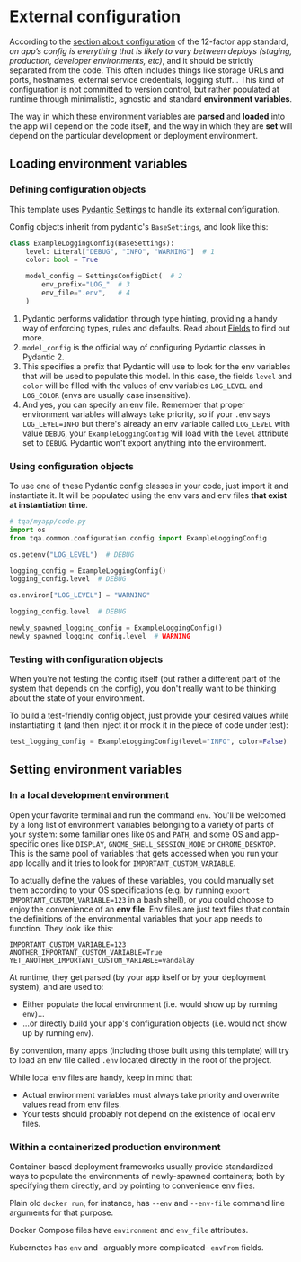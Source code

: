 # External configuration

According to the [section about configuration](https://12factor.net/config) of the 12-factor app standard, _an app’s config is everything that is likely to vary between deploys (staging, production, developer environments, etc)_, and it should be strictly separated from the code. This often includes things like storage URLs and ports, hostnames, external service credentials, logging stuff...
This kind of configuration is not committed to version control, but rather populated at runtime through minimalistic, agnostic and standard **environment variables**.

The way in which these environment variables are **parsed** and **loaded** into the app will depend on the code itself, and the way in which they are **set** will depend on the particular development or deployment environment.

## Loading environment variables

### Defining configuration objects
This template uses [Pydantic Settings](https://docs.pydantic.dev/latest/usage/pydantic_settings/) to handle its external configuration.

Config objects inherit from pydantic's `BaseSettings`, and look like this:

```python
class ExampleLoggingConfig(BaseSettings):
    level: Literal["DEBUG", "INFO", "WARNING"]  # 1
    color: bool = True

    model_config = SettingsConfigDict(  # 2
        env_prefix="LOG_"  # 3
        env_file=".env",   # 4
    )
```
1. Pydantic performs validation through type hinting, providing a handy way of enforcing types, rules and defaults. Read about [Fields](https://docs.pydantic.dev/latest/usage/fields/) to find out more.
2. `model_config` is the official way of configuring Pydantic classes in Pydantic 2.
3. This specifies a prefix that Pydantic will use to look for the env variables that will be used to populate this model. In this case, the fields `level` and `color` will be filled with the values of env variables `LOG_LEVEL` and `LOG_COLOR` (envs are usually case insensitive).
4. And yes, you can specify an env file. Remember that proper environment variables will always take priority, so if your `.env` says `LOG_LEVEL=INFO` but there's already an env variable called `LOG_LEVEL` with value `DEBUG`, your `ExampleLoggingConfig` will load with the `level` attribute set to `DEBUG`. Pydantic won't export anything into the environment.

### Using configuration objects
To use one of these Pydantic config classes in your code, just import it and instantiate it. It will be populated using the env vars and env files **that exist at instantiation time**.
```python
# tqa/myapp/code.py
import os
from tqa.common.configuration.config import ExampleLoggingConfig

os.getenv("LOG_LEVEL")  # DEBUG

logging_config = ExampleLoggingConfig()
logging_config.level  # DEBUG

os.environ["LOG_LEVEL"] = "WARNING"

logging_config.level  # DEBUG

newly_spawned_logging_config = ExampleLoggingConfig()
newly_spawned_logging_config.level  # WARNING
```

### Testing with configuration objects
When you're not testing the config itself (but rather a different part of the system that depends on the config), you don't really want to be thinking about the state of your environment.

To build a test-friendly config object, just provide your desired values while instantiating it (and then inject it or mock it in the piece of code under test):
```python
test_logging_config = ExampleLoggingConfig(level="INFO", color=False)
```

## Setting environment variables

### In a local development environment
Open your favorite terminal and run the command `env`. You'll be welcomed by a long list of environment variables belonging to a variety of parts of your system: some familiar ones like `OS` and `PATH`, and some OS and app-specific ones like `DISPLAY`, `GNOME_SHELL_SESSION_MODE` or `CHROME_DESKTOP`.
This is the same pool of variables that gets accessed when you run your app locally and it tries to look for `IMPORTANT_CUSTOM_VARIABLE`.

To actually define the values of these variables, you could manually set them according to your OS specifications (e.g. by running `export IMPORTANT_CUSTOM_VARIABLE=123` in a bash shell), or you could choose to enjoy the convenience of an **env file**.
Env files are just text files that contain the definitions of the environmental variables that your app needs to function. They look like this: 
```
IMPORTANT_CUSTOM_VARIABLE=123
ANOTHER_IMPORTANT_CUSTOM_VARIABLE=True
YET_ANOTHER_IMPORTANT_CUSTOM_VARIABLE=vandalay
```
At runtime, they get parsed (by your app itself or by your deployment system), and are used to:
- Either populate the local environment (i.e. would show up by running `env`)...
- ...or directly build your app's configuration objects (i.e. would not show up by running `env`).

By convention, many apps (including those built using this template) will try to load an env file called `.env` located directly in the root of the project.

While local env files are handy, keep in mind that:
- Actual environment variables must always take priority and overwrite values read from env files. 
- Your tests should probably not depend on the existence of local env files.

### Within a containerized production environment
Container-based deployment frameworks usually provide standardized ways to populate the environments of newly-spawned containers; both by specifying them directly, and by pointing to convenience env files.

Plain old `docker run`, for instance, has `--env` and `--env-file` command line arguments for that purpose.

Docker Compose files have `environment` and `env_file` attributes.

Kubernetes has `env` and -arguably more complicated- `envFrom` fields.